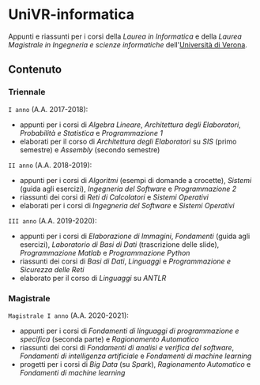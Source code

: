 # UniVR-informatica

Appunti e riassunti per i corsi della *Laurea in Informatica* e della *Laurea Magistrale in Ingegneria e scienze informatiche* dell'[Università di Verona](http://www.di.univr.it/).

## Contenuto

### Triennale

`I anno` (A.A. 2017-2018):
- appunti per i corsi di *Algebra Lineare*, *Architettura degli Elaboratori*, *Probabilità e Statistica* e *Programmazione 1*
- elaborati per il corso di *Architettura degli Elaboratori* su *SIS* (primo semestre) e *Assembly* (secondo semestre)

`II anno` (A.A. 2018-2019):
- appunti per i corsi di *Algoritmi* (esempi di domande a crocette), *Sistemi* (guida agli esercizi), *Ingegneria del Software* e *Programmazione 2*
- riassunti dei corsi di *Reti di Calcolatori* e *Sistemi Operativi*
- elaborati per i corsi di *Ingegneria del Software* e *Sistemi Operativi*

`III anno` (A.A. 2019-2020):
- appunti per i corsi di *Elaborazione di Immagini*, *Fondamenti* (guida agli esercizi), *Laboratorio di Basi di Dati* (trascrizione delle slide), *Programmazione Matlab* e *Programmazione Python*
- riassunti dei corsi di *Basi di Dati*, *Linguaggi* e *Programmazione e Sicurezza delle Reti*
- elaborato per il corso di *Linguaggi* su *ANTLR*

### Magistrale

`Magistrale I anno` (A.A. 2020-2021):
- appunti per i corsi di *Fondamenti di linguaggi di programmazione e specifica* (seconda parte) e *Ragionamento Automatico* <!-- *Fondamenti di sicurezza e privacy* -->
- riassunti dei corsi di *Fondamenti di analisi e verifica del software*, *Fondamenti di intelligenza artificiale* e *Fondamenti di machine learning*
- progetti per i corsi di *Big Data* (su *Spark*), *Ragionamento Automatico* e *Fondamenti di machine learning*